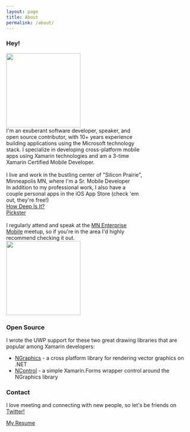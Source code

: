 ```yaml
---
layout: page
title: About
permalink: /about/
---
```


### Hey! 

<div>
  <div style="display: inline-block;" align="top">
    <img src="{{site.baseurl}}/images/trophyPhoto.jpg" width="200" />  
  </div>
  <div style="display: inline-block; width: 73%; vertical-align: top;">I'm an exuberant software developer, speaker, and open source contributor, with 10+ years experience building applications using the Microsoft technology stack. I specialize in developing cross-platform mobile apps using Xamarin technologies and am a 3-time Xamarin Certified Mobile Developer. <br/><br/>
  I live and work in the bustling center of "Silicon Prairie", Minneapolis MN, where I'm a Sr. Mobile Developer 
  <!--at <a href="https://www.mcomposer.com">Mobile Composer</a> and leading the development on our flagship moible app, Orchestrate.-->
  </div>
</div>


<!--In addition to my professional work, I also have a couple personal apps in the iOS App Store (check 'em out, they're free!)
- [How Deep Is It?](https://itunes.apple.com/us/app/how-deep-is-it/id955364125) 
- [Pickster](https://itunes.apple.com/us/app/pickster/id1055947478) -->


<div>
  <div style="display: inline-block; width: 73%; vertical-align: top;">In addition to my professional work, I also have a couple personal apps in the iOS App Store (check 'em out, they're free!)
  <br />
  <a href="https://itunes.apple.com/us/app/how-deep-is-it/id955364125">How Deep Is It?</a>
  <br />
  <a href="https://itunes.apple.com/us/app/pickster/id1055947478">Pickster</a>

  <br />
  <br />
  I regularly attend and speak at the <a href="https://www.meetup.com/Minnesota-Enterprise-Mobile">MN Enterprise Mobile</a> meetup, so if you're in the area I'd highly recommend checking it out.
  </div>
  <div style="display: inline-block;" align="top">
    <img src="{{site.baseurl}}/images/xcmdBadge.png" width="200" />  
  </div>
</div>





### Open Source

I wrote the UWP support for these two great drawing libraries that are popular among Xamarin developers:  
 - [NGraphics](https://github.com/praeclarum/NGraphics) - a cross platform library for rendering vector graphics on .NET
 - [NControl](https://github.com/chrfalch/NControl) - a simple Xamarin.Forms wrapper control around the NGraphics library


### Contact

I love meeting and connecting with new people, so let's be friends on [Twitter!](https://twitter.com/tomsoderling)

<a href="{{site.baseurl}}/resume/Tom_Soderling_Resume.pdf" download>My Resume</a>

<!--### Press

- Case study on the [Xamarin blog](https://blog.xamarin.com/mobile-composer-transforms-products-people-and-processes-with-xamarin-apps/)
- Case study [by Microsoft](https://customers.microsoft.com/en-us/story/orchestrating-marketing-and-sales-performance)-->